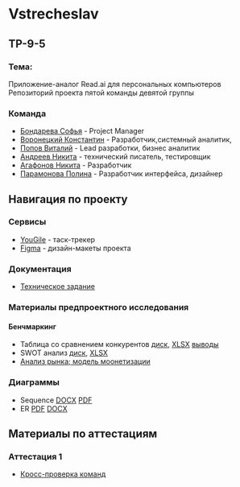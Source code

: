 # Vstrecheslav
## TP-9-5
### Тема: 
Приложение-аналог Read.ai для персональных компьютеров
Репозиторий проекта пятой команды девятой группы
### Команда
 - [Бондарева Софья](https://github.com/bebrusova "") - Project Manager
 - [Воронецкий Константин](https://github.com/kotovro "") - Разработчик,системный аналитик, 
 - [Попов Виталий](https://github.com/blacklavilass "") - Lead разработки, бизнес аналитик
 - [Андреев Никита](https://github.com/Neonchikk "") - технический писатель, тестировщик
 - [Агафонов Никита](https://github.com/Fatomartyr "") - Разработчик
 - [Парамонова Полина](https://github.com/Paramon2003 "") - Разработчик интерфейса, дизайнер
 
 ## Навигация по проекту

### Сервисы

- [YouGile](https://ru.yougile.com/team/11d7830a7f01/%D0%90%D0%BD%D0%B0%D0%BB%D0%BE%D0%B3-ReadAi) - таск-трекер
- [Figma](https://www.figma.com/file/tgjyOfaAtJQgewFkinZqpI?node-id=0:1&locale=en&type=design) - дизайн-макеты проекта
### Документация

- [Техническое задание](https://drive.google.com/file/d/1zAtoJfQjOSNTb7c_FqT3SR3TCsarfKQU/view?usp=sharing)
### Материалы предпроектного исследования
#### Бенчмаркинг
- Таблица со сравнением конкурентов [диск](https://docs.google.com/spreadsheets/d/1KgxXAT3yKG2p9U9uystbFEpZi8OgdDPAydQapy9Zvhs/edit?usp=sharing), [XLSX](https://shorturl.at/X3Igz) [выводы](https://docs.google.com/document/d/1G0JKdgnGKwCzXxGnt9JjcxBIZKs8HunQ/edit?usp=sharing&ouid=114850176025970822206&rtpof=true&sd=true)
- SWOT анализ [диск](https://docs.google.com/spreadsheets/d/1KVj8xeLBt4VRQTFNz5_vGcOmfxS_6SGk/edit?usp=sharing&ouid=114850176025970822206&rtpof=true&sd=true),  [XLSX](https://shorturl.at/58z0T)
- [Анализ рынка; модель моонетизации](https://docs.google.com/document/d/1jfIdJHrxyY5WKx6mXkANy5MCOoNlUMZZ/edit?usp=sharing&ouid=114850176025970822206&rtpof=true&sd=true)

### Диаграммы
- Sequence [DOCX](https://bit.ly/41Ozvno) [PDF](https://shorturl.at/uPZeM)
- ER [PDF](https://shorturl.at/GvHCe) [DOCX](https://shorturl.at/vV4J7)
 ## Материалы по аттестациям
 ### Аттестация 1
 - [Кросс-проверка команд](https://docs.google.com/spreadsheets/d/16dYTz6zW2YxYeqqG0Wbo7U_hYHtsoE2jADToYRZJZ2s/edit?usp=sharing)
